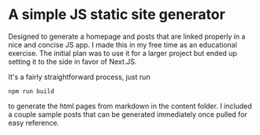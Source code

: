 # A simple JS static site generator

Designed to generate a homepage and posts that are linked properly in a nice and concise JS app. I made this in my free time as an educational exercise. The initial plan was to use it for a larger project but ended up setting it to the side in favor of Next.JS.

It's a fairly straightforward process, just run

```
npm run build
```

to generate the html pages from markdown in the content folder. I included a couple sample posts that can be generated immediately once pulled for easy reference.
